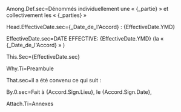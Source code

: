 Among.Def.sec=Dénommés individuellement une « {_partie} » et collectivement  les « {_parties} »

Head.EffectiveDate.sec={_Date_de_l'Accord} : {EffectiveDate.YMD}

EffectiveDate.sec=DATE EFFECTIVE: {EffectiveDate.YMD} (la « {_Date_de_l'Accord} » )

This.Sec={EffectiveDate.sec}

Why.Ti=Preambule 

That.sec=il a été convenu ce qui suit :

By.0.sec=Fait à {Accord.Sign.Lieu}, le {Accord.Sign.Date},

Attach.Ti=Annexes